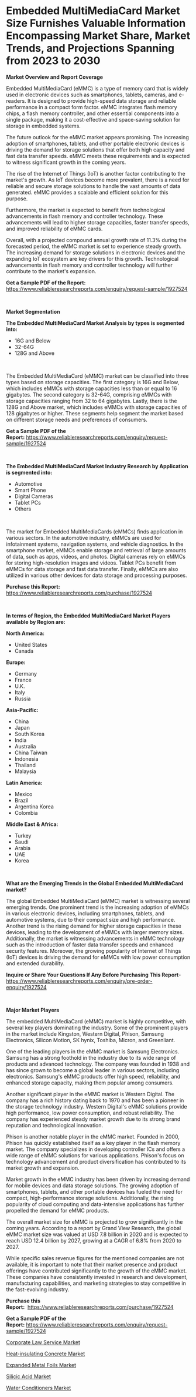 <p><h1>Embedded MultiMediaCard Market Size Furnishes Valuable Information Encompassing Market Share, Market Trends, and Projections Spanning from 2023 to 2030</h1></p><p><strong>Market Overview and Report Coverage</strong></p>
<p><p>Embedded MultiMediaCard (eMMC) is a type of memory card that is widely used in electronic devices such as smartphones, tablets, cameras, and e-readers. It is designed to provide high-speed data storage and reliable performance in a compact form factor. eMMC integrates flash memory chips, a flash memory controller, and other essential components into a single package, making it a cost-effective and space-saving solution for storage in embedded systems.</p><p>The future outlook for the eMMC market appears promising. The increasing adoption of smartphones, tablets, and other portable electronic devices is driving the demand for storage solutions that offer both high capacity and fast data transfer speeds. eMMC meets these requirements and is expected to witness significant growth in the coming years.</p><p>The rise of the Internet of Things (IoT) is another factor contributing to the market's growth. As IoT devices become more prevalent, there is a need for reliable and secure storage solutions to handle the vast amounts of data generated. eMMC provides a scalable and efficient solution for this purpose.</p><p>Furthermore, the market is expected to benefit from technological advancements in flash memory and controller technology. These advancements will lead to higher storage capacities, faster transfer speeds, and improved reliability of eMMC cards.</p><p>Overall, with a projected compound annual growth rate of 11.3% during the forecasted period, the eMMC market is set to experience steady growth. The increasing demand for storage solutions in electronic devices and the expanding IoT ecosystem are key drivers for this growth. Technological advancements in flash memory and controller technology will further contribute to the market's expansion.</p></p>
<p><strong>Get a Sample PDF of the Report:</strong> <a href="https://www.reliableresearchreports.com/enquiry/request-sample/1927524">https://www.reliableresearchreports.com/enquiry/request-sample/1927524</a></p>
<p>&nbsp;</p>
<p><strong>Market Segmentation</strong></p>
<p><strong>The Embedded MultiMediaCard Market Analysis by types is segmented into:</strong></p>
<p><ul><li>16G and Below</li><li>32-64G</li><li>128G and Above</li></ul></p>
<p>&nbsp;</p>
<p><p>The Embedded MultiMediaCard (eMMC) market can be classified into three types based on storage capacities. The first category is 16G and Below, which includes eMMCs with storage capacities less than or equal to 16 gigabytes. The second category is 32-64G, comprising eMMCs with storage capacities ranging from 32 to 64 gigabytes. Lastly, there is the 128G and Above market, which includes eMMCs with storage capacities of 128 gigabytes or higher. These segments help segment the market based on different storage needs and preferences of consumers.</p></p>
<p><strong>Get a Sample PDF of the Report:</strong>&nbsp;<a href="https://www.reliableresearchreports.com/enquiry/request-sample/1927524">https://www.reliableresearchreports.com/enquiry/request-sample/1927524</a></p>
<p>&nbsp;</p>
<p><strong>The Embedded MultiMediaCard Market Industry Research by Application is segmented into:</strong></p>
<p><ul><li>Automotive</li><li>Smart Phone</li><li>Digital Cameras</li><li>Tablet PCs</li><li>Others</li></ul></p>
<p>&nbsp;</p>
<p><p>The market for Embedded MultiMediaCards (eMMCs) finds application in various sectors. In the automotive industry, eMMCs are used for infotainment systems, navigation systems, and vehicle diagnostics. In the smartphone market, eMMCs enable storage and retrieval of large amounts of data, such as apps, videos, and photos. Digital cameras rely on eMMCs for storing high-resolution images and videos. Tablet PCs benefit from eMMCs for data storage and fast data transfer. Finally, eMMCs are also utilized in various other devices for data storage and processing purposes.</p></p>
<p><strong>Purchase this Report:</strong>&nbsp; <a href="https://www.reliableresearchreports.com/purchase/1927524">https://www.reliableresearchreports.com/purchase/1927524</a></p>
<p>&nbsp;</p>
<p><strong>In terms of Region, the Embedded MultiMediaCard Market Players available by Region are:</strong></p>
<p>
    <p> <strong> North America: </strong>
        <ul>
            <li>United States</li>
            <li>Canada</li>
        </ul>
        </p> 
    <p> <strong> Europe: </strong>
        <ul>
            <li>Germany</li>
            <li>France</li>
            <li>U.K.</li>
            <li>Italy</li>
            <li>Russia</li>
        </ul>
        </p> 
    <p> <strong> Asia-Pacific: </strong>
        <ul>
            <li>China</li>
            <li>Japan</li>
            <li>South Korea</li>
            <li>India</li>
            <li>Australia</li>
            <li>China Taiwan</li>
            <li>Indonesia</li>
            <li>Thailand</li>
            <li>Malaysia</li>
        </ul>
        </p> 
    <p> <strong> Latin America: </strong>
        <ul>
            <li>Mexico</li>
            <li>Brazil</li>
            <li>Argentina Korea</li>
            <li>Colombia</li>
        </ul>
        </p> 
    <p> <strong> Middle East & Africa: </strong>
        <ul>
            <li>Turkey</li>
            <li>Saudi</li>
            <li>Arabia</li>
            <li>UAE</li>
            <li>Korea</li>
        </ul>
    </p>
    </p>
<p>&nbsp;</p>
<p><strong>What are the Emerging Trends in the Global Embedded MultiMediaCard market?</strong></p>
<p><p>The global Embedded MultiMediaCard (eMMC) market is witnessing several emerging trends. One prominent trend is the increasing adoption of eMMCs in various electronic devices, including smartphones, tablets, and automotive systems, due to their compact size and high performance. Another trend is the rising demand for higher storage capacities in these devices, leading to the development of eMMCs with larger memory sizes. Additionally, the market is witnessing advancements in eMMC technology such as the introduction of faster data transfer speeds and enhanced security features. Moreover, the growing popularity of Internet of Things (IoT) devices is driving the demand for eMMCs with low power consumption and extended durability.</p></p>
<p><strong>Inquire or Share Your Questions If Any Before Purchasing This Report</strong>- <a href="https://www.reliableresearchreports.com/enquiry/pre-order-enquiry/1927524">https://www.reliableresearchreports.com/enquiry/pre-order-enquiry/1927524</a></p>
<p>&nbsp;</p>
<p><strong>Major Market Players</strong></p>
<p><p>The embedded MultiMediaCard (eMMC) market is highly competitive, with several key players dominating the industry. Some of the prominent players in the market include Kingston, Western Digital, Phison, Samsung Electronics, Silicon Motion, SK hynix, Toshiba, Micron, and Greenliant. </p><p>One of the leading players in the eMMC market is Samsung Electronics. Samsung has a strong foothold in the industry due to its wide range of products and advanced technology. The company was founded in 1938 and has since grown to become a global leader in various sectors, including electronics. Samsung's eMMC products offer high speed, reliability, and enhanced storage capacity, making them popular among consumers.</p><p>Another significant player in the eMMC market is Western Digital. The company has a rich history dating back to 1970 and has been a pioneer in the storage technology industry. Western Digital's eMMC solutions provide high performance, low power consumption, and robust reliability. The company has experienced steady market growth due to its strong brand reputation and technological innovation.</p><p>Phison is another notable player in the eMMC market. Founded in 2000, Phison has quickly established itself as a key player in the flash memory market. The company specializes in developing controller ICs and offers a wide range of eMMC solutions for various applications. Phison's focus on technology advancement and product diversification has contributed to its market growth and expansion.</p><p>Market growth in the eMMC industry has been driven by increasing demand for mobile devices and data storage solutions. The growing adoption of smartphones, tablets, and other portable devices has fueled the need for compact, high-performance storage solutions. Additionally, the rising popularity of cloud computing and data-intensive applications has further propelled the demand for eMMC products.</p><p>The overall market size for eMMC is projected to grow significantly in the coming years. According to a report by Grand View Research, the global eMMC market size was valued at USD 7.8 billion in 2020 and is expected to reach USD 12.4 billion by 2027, growing at a CAGR of 6.8% from 2020 to 2027.</p><p>While specific sales revenue figures for the mentioned companies are not available, it is important to note that their market presence and product offerings have contributed significantly to the growth of the eMMC market. These companies have consistently invested in research and development, manufacturing capabilities, and marketing strategies to stay competitive in the fast-evolving industry.</p></p>
<p><strong>Purchase this Report:</strong>&nbsp;&nbsp;<a href="https://www.reliableresearchreports.com/purchase/1927524">https://www.reliableresearchreports.com/purchase/1927524</a></p>
<p></p>
<p><strong>Get a Sample PDF of the Report:</strong>&nbsp;<a href="https://www.reliableresearchreports.com/enquiry/request-sample/1927524">https://www.reliableresearchreports.com/enquiry/request-sample/1927524</a></p>
<p><p><a href="https://github.com/lbird53714/Market-Research-Report-List-1/blob/main/corporate-law-service-market.md">Corporate Law Service Market</a></p><p><a href="https://www.linkedin.com/pulse/heat-insulating-concrete-market-size-share-global-analysis-0n4re/">Heat-insulating Concrete Market</a></p><p><a href="https://www.linkedin.com/pulse/expanded-metal-foils-market-size-2023-2030-global-industrial-ottre/">Expanded Metal Foils Market</a></p><p><a href="https://medium.com/@larrycrooks1923/silicic-acid-nbsp-market-focuses-on-market-share-size-and-projected-forecast-till-2030-d2f7245f26dd">Silicic Acid Market</a></p><p><a href="https://github.com/mabutironaldo/Market-Research-Report-List-1/blob/main/water-conditioners-market.md">Water Conditioners Market</a></p></p>